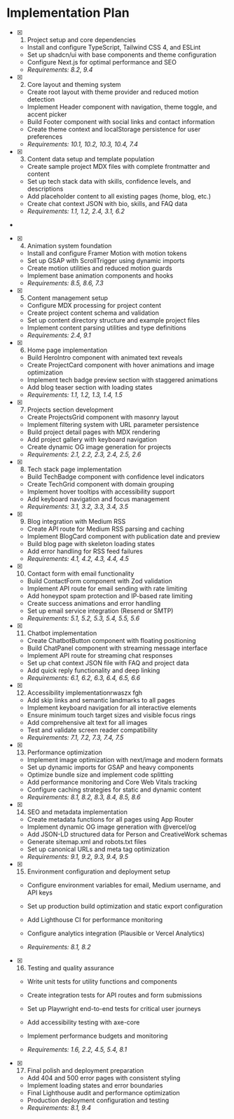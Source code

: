 # Implementation Plan

- [x] 1. Project setup and core dependencies

  - Install and configure TypeScript, Tailwind CSS 4, and ESLint
  - Set up shadcn/ui with base components and theme configuration
  - Configure Next.js for optimal performance and SEO
  - _Requirements: 8.2, 9.4_

- [x] 2. Core layout and theming system

  - Create root layout with theme provider and reduced motion detection
  - Implement Header component with navigation, theme toggle, and accent picker
  - Build Footer component with social links and contact information
  - Create theme context and localStorage persistence for user preferences
  - _Requirements: 10.1, 10.2, 10.3, 10.4, 7.4_

- [x] 3. Content data setup and template population

  - Create sample project MDX files with complete frontmatter and content
  - Set up tech stack data with skills, confidence levels, and descriptions
  - Add placeholder content to all existing pages (home, blog, etc.)
  - Create chat context JSON with bio, skills, and FAQ data
  - _Requirements: 1.1, 1.2, 2.4, 3.1, 6.2_

-

- [x] 4. Animation system foundation

  - Install and configure Framer Motion with motion tokens
  - Set up GSAP with ScrollTrigger using dynamic imports
  - Create motion utilities and reduced motion guards
  - Implement base animation components and hooks
  - _Requirements: 8.5, 8.6, 7.3_

- [x] 5. Content management setup

  - Configure MDX processing for project content
  - Create project content schema and validation
  - Set up content directory structure and example project files
  - Implement content parsing utilities and type definitions
  - _Requirements: 2.4, 9.1_

- [x] 6. Home page implementation

  - Build HeroIntro component with animated text reveals
  - Create ProjectCard component with hover animations and image optimization
  - Implement tech badge preview section with staggered animations
  - Add blog teaser section with loading states
  - _Requirements: 1.1, 1.2, 1.3, 1.4, 1.5_

- [x] 7. Projects section development

  - Create ProjectsGrid component with masonry layout
  - Implement filtering system with URL parameter persistence
  - Build project detail pages with MDX rendering
  - Add project gallery with keyboard navigation
  - Create dynamic OG image generation for projects
  - _Requirements: 2.1, 2.2, 2.3, 2.4, 2.5, 2.6_

- [x] 8. Tech stack page implementation

  - Build TechBadge component with confidence level indicators
  - Create TechGrid component with domain grouping
  - Implement hover tooltips with accessibility support
  - Add keyboard navigation and focus management
  - _Requirements: 3.1, 3.2, 3.3, 3.4, 3.5_

- [x] 9. Blog integration with Medium RSS

  - Create API route for Medium RSS parsing and caching
  - Implement BlogCard component with publication date and preview
  - Build blog page with skeleton loading states
  - Add error handling for RSS feed failures
  - _Requirements: 4.1, 4.2, 4.3, 4.4, 4.5_

- [x] 10. Contact form with email functionality

  - Build ContactForm component with Zod validation
  - Implement API route for email sending with rate limiting
  - Add honeypot spam protection and IP-based rate limiting
  - Create success animations and error handling
  - Set up email service integration (Resend or SMTP)
  - _Requirements: 5.1, 5.2, 5.3, 5.4, 5.5, 5.6_

- [x] 11. Chatbot implementation

  - Create ChatbotButton component with floating positioning
  - Build ChatPanel component with streaming message interface
  - Implement API route for streaming chat responses
  - Set up chat context JSON file with FAQ and project data
  - Add quick reply functionality and deep linking
  - _Requirements: 6.1, 6.2, 6.3, 6.4, 6.5, 6.6_

- [x] 12. Accessibility implementationrwaszx fgh

  - Add skip links and semantic landmarks to all pages
  - Implement keyboard navigation for all interactive elements
  - Ensure minimum touch target sizes and visible focus rings
  - Add comprehensive alt text for all images
  - Test and validate screen reader compatibility
  - _Requirements: 7.1, 7.2, 7.3, 7.4, 7.5_

- [x] 13. Performance optimization

  - Implement image optimization with next/image and modern formats
  - Set up dynamic imports for GSAP and heavy components
  - Optimize bundle size and implement code splitting
  - Add performance monitoring and Core Web Vitals tracking
  - Configure caching strategies for static and dynamic content
  - _Requirements: 8.1, 8.2, 8.3, 8.4, 8.5, 8.6_

- [x] 14. SEO and metadata implementation

  - Create metadata functions for all pages using App Router
  - Implement dynamic OG image generation with @vercel/og
  - Add JSON-LD structured data for Person and CreativeWork schemas
  - Generate sitemap.xml and robots.txt files
  - Set up canonical URLs and meta tag optimization
  - _Requirements: 9.1, 9.2, 9.3, 9.4, 9.5_

- [x] 15. Environment configuration and deployment setup

  - Configure environment variables for email, Medium username, and API keys
  - Set up production build optimization and static export configuration
  - Add Lighthouse CI for performance monitoring
  - Configure analytics integration (Plausible or Vercel Analytics)

  - _Requirements: 8.1, 8.2_

- [x] 16. Testing and quality assurance

  - Write unit tests for utility functions and components
  - Create integration tests for API routes and form submissions

  - Set up Playwright end-to-end tests for
    critical user journeys
  - Add accessibility testing with axe-core

  - Implement performance budgets and monitoring
  - _Requirements: 1.6, 2.2, 4.5, 5.4, 8.1_

- [x] 17. Final polish and deployment preparation

  - Add 404 and 500 error pages with consistent styling
  - Implement loading states and error boundaries
  - Final Lighthouse audit and performance optimization
  - Production deployment configuration and testing
  - _Requirements: 8.1, 9.4_
